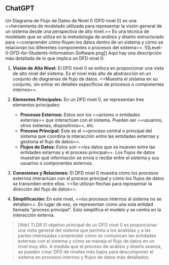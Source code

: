 ## ChatGPT
Un Diagrama de Flujo de Datos de Nivel 0 (DFD nivel 0) es una ==herramienta de modelado utilizada para representar la visión general de un sistema desde una perspectiva de alto nivel.== Es una técnica de modelado que se utiliza en la metodología de análisis y diseño estructurado para ==comprender cómo fluyen los datos dentro de un sistema y cómo se relacionan los diferentes componentes o procesos del sistema==.
![[Level-0-DFD-for-Students-Information-Software.png]]
Aquí hay una descripción más detallada de lo que implica un DFD nivel 0:

1. **Visión de Alto Nivel:** El DFD nivel 0 se enfoca en proporcionar una vista de alto nivel del sistema. Es el nivel más alto de abstracción en un conjunto de diagramas de flujo de datos. ==Muestra el sistema en su conjunto, sin entrar en detalles específicos de procesos o componentes internos==.

2. **Elementos Principales:** En un DFD nivel 0, se representan tres elementos principales:
   - **Procesos Externos:** Estos son los ==actores o entidades externas== que interactúan con el sistema. Pueden ser ==usuarios, otros sistemas, dispositivos==, etc.
   - **Proceso Principal:** Este es el ==proceso central o principal del sistema que coordina la interacción entre las entidades externas y gestiona el flujo de datos==.
   - **Flujos de Datos:** Estos son ==los datos que se mueven entre las entidades externas y el proceso principal==. Los flujos de datos muestran qué información se envía o recibe entre el sistema y sus usuarios o componentes externos.

3. **Conexiones y Relaciones:** El DFD nivel 0 muestra cómo los procesos externos interactúan con el proceso principal y cómo los flujos de datos se transmiten entre ellos. ==Se utilizan flechas para representar la dirección del flujo de datos==.

4. **Simplificación:** En este nivel, ==los procesos internos al sistema no se detallan==. En lugar de eso, se representan como una sola entidad llamada "proceso principal". Esto simplifica el modelo y se centra en la interacción externa.

> [!tldr] TLDR
> El objetivo principal de un DFD nivel 0 es proporcionar una vista general del sistema que permita a los analistas y a las partes interesadas comprender cómo se comunican las entidades externas con el sistema y cómo se maneja el flujo de datos en un nivel muy alto. A medida que el proceso de análisis y diseño avanza, se pueden crear DFD de niveles más bajos para descomponer el sistema en procesos internos y flujos de datos más detallados.